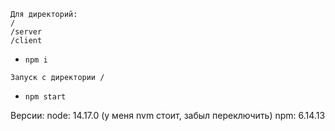 ```
Для директорий:
/
/server
/client
```

- `npm i`

```
Запуск с директории /
```

- `npm start`

Версии:
node: 14.17.0 (у меня nvm стоит, забыл переключить)
npm: 6.14.13
